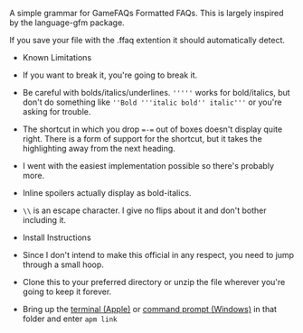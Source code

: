 A simple grammar for GameFAQs Formatted FAQs. This is largely inspired by the language-gfm package.

If you save your file with the .ffaq extention it should automatically detect.

* Known Limitations
 * If you want to break it, you're going to break it.
 * Be careful with bolds/italics/underlines. ```'''''``` works for bold/italics, but don't do something like ```''Bold '''italic bold'' italic'''``` or you're asking for trouble.
 * The shortcut in which you drop ```=-=``` out of boxes doesn't display quite right. There is a form of support for the shortcut, but it takes the highlighting away from the next heading.
 * I went with the easiest implementation possible so there's probably more.
 * Inline spoilers actually display as bold-italics.
 * ```\\``` is an escape character. I give no flips about it and don't bother including it.

* Install Instructions
 * Since I don't intend to make this official in any respect, you need to jump through a small hoop.
 * Clone this to your preferred directory or unzip the file wherever you're going to keep it forever.
 * Bring up the [terminal (Apple)](http://lifehacker.com/launch-an-os-x-terminal-window-from-a-specific-folder-1466745514) or [command prompt (Windows)](http://www.techsupportalert.com/content/how-open-windows-command-prompt-any-folder.htm) in that folder and enter ```apm link```
